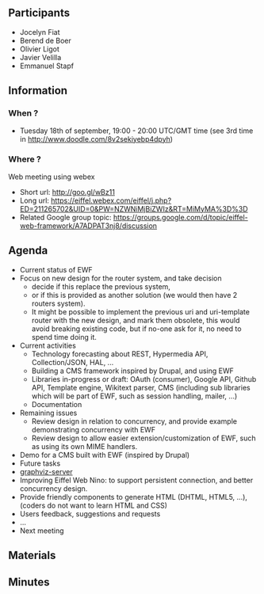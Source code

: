 ## Participants

* Jocelyn Fiat
* Berend de Boer
* Olivier Ligot
* Javier Velilla
* Emmanuel Stapf

## Information

### When ?
* Tuesday 18th of september, 19:00 - 20:00 UTC/GMT time (see 3rd time in http://www.doodle.com/8v2sekiyebp4dpyh)

### Where ?
Web meeting using webex

* Short url: http://goo.gl/wBz11
* Long url: https://eiffel.webex.com/eiffel/j.php?ED=211265702&UID=0&PW=NZWNiMjBiZWIz&RT=MiMyMA%3D%3D 
* Related Google group topic: https://groups.google.com/d/topic/eiffel-web-framework/A7ADPAT3nj8/discussion

## Agenda

* Current status of EWF
 * Focus on new design for the router system, and take decision
   * decide if this replace the previous system, 
   * or if this is provided as another solution (we would then have 2 routers system).
   * It might be possible to implement the previous uri and uri-template router with the new design, and mark them obsolete, this would avoid breaking existing code, but if no-one ask for it, no need to spend time doing it.
 * Current activities
   * Technology forecasting about REST, Hypermedia API, Collection/JSON, HAL, ...
   * Building a CMS framework inspired by Drupal, and using EWF
   * Libraries in-progress or draft: OAuth (consumer), Google API, Github API, Template engine, Wikitext parser, CMS (including sub libraries which will be part of EWF, such as session handling, mailer, ...)
   * Documentation
 * Remaining issues
   * Review design in relation to concurrency, and provide example demonstrating concurrency with EWF
   * Review design to allow easier extension/customization of EWF, such as using its own MIME handlers.
 * Demo for a CMS built with EWF (inspired by Drupal)
* Future tasks
 * [graphviz-server](https://github.com/EiffelWebFramework/graphviz-server)
 * Improving Eiffel Web Nino: to support persistent connection, and better concurrency design.
 * Provide friendly components to generate HTML (DHTML, HTML5, ...), (coders do not want to learn HTML and CSS)
* Users feedback, suggestions and requests
 * ...
* Next meeting

## Materials

## Minutes